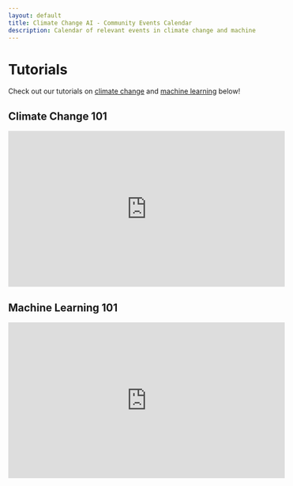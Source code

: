 ```yaml
---
layout: default
title: Climate Change AI - Community Events Calendar
description: Calendar of relevant events in climate change and machine learning
---
```


# Tutorials

Check out our tutorials on [climate change](#climate-change-101) and [machine learning](#machine-learning-101) below!

## Climate Change 101

<iframe width="560" height="315" src="https://www.youtube.com/embed/KB4vUk1-yNQ" frameborder="0" allow="accelerometer; autoplay; clipboard-write; encrypted-media; gyroscope; picture-in-picture" allowfullscreen></iframe>

## Machine Learning 101

<iframe width="560" height="315" src="https://www.youtube.com/embed/mc9QG2R-rf4" frameborder="0" allow="accelerometer; autoplay; clipboard-write; encrypted-media; gyroscope; picture-in-picture" allowfullscreen></iframe>